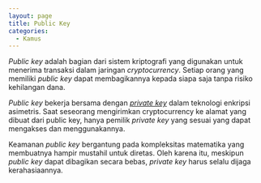 ```yaml
---
layout: page
title: Public Key
categories:
  - Kamus
---
```


*Public key* adalah bagian dari sistem kriptografi yang digunakan untuk menerima transaksi dalam jaringan *cryptocurrency*. Setiap orang yang memiliki *public key* dapat membagikannya kepada siapa saja tanpa risiko kehilangan dana.

*Public key* bekerja bersama dengan [*private key*](https://rojocrypto.com/private-key/) dalam teknologi enkripsi asimetris. Saat seseorang mengirimkan cryptocurrency ke alamat yang dibuat dari public key, hanya pemilik *private key* yang sesuai yang dapat mengakses dan menggunakannya.

Keamanan *public key* bergantung pada kompleksitas matematika yang membuatnya hampir mustahil untuk diretas. Oleh karena itu, meskipun *public key* dapat dibagikan secara bebas, *private key* harus selalu dijaga kerahasiaannya.